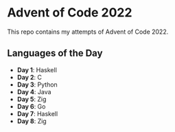 # Advent of Code 2022

This repo contains my attempts of Advent of Code 2022.

## Languages of the Day

- **Day 1**: Haskell
- **Day 2**: C
- **Day 3**: Python
- **Day 4**: Java
- **Day 5**: Zig
- **Day 6**: Go
- **Day 7**: Haskell
- **Day 8**: Zig
